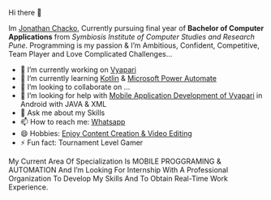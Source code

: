 Hi there 👋

Im <a href="https://www.linkedin.com/in/jcp99gamer/">Jonathan Chacko</a>,
Currently pursuing final year of <b>Bachelor of Computer Applications</b> from <i>Symbiosis Institute of Computer Studies and Research Pune</i>. Programming is my passion & I’m Ambitious, Confident, Competitive, Team Player and Love Complicated Challenges…

- 🔭 I’m currently working on <a href="https://github.com/jcp99gamers/Vyapari">Vyapari</a>
- 🌱 I’m currently learning <u>Kotlin</u> & <u>Microsoft Power Automate</u>
- 👯 I’m looking to collaborate on ...
- 🤔 I’m looking for help with <a href="mailto:ipp2021043@sicsr.ac.in">Mobile Application Development of Vyapari</a> in Android with JAVA & XML
- 💬 Ask me about my Skills
- 📫 How to reach me: <a href="https://wa.me/918111952240">Whatsapp</a>
- 😄 Hobbies: <a href="https://www.instagram.com/noxic.gamers/">Enjoy Content Creation & Video Editing</a>
- ⚡ Fun fact: Tournament Level Gamer

<p1>My Current Area Of Specialization Is MOBILE PROGGRAMING & AUTOMATION And I’m Looking For Internship With A Professional Organization To Develop My Skills And To Obtain Real-Time Work Experience.</p1>
